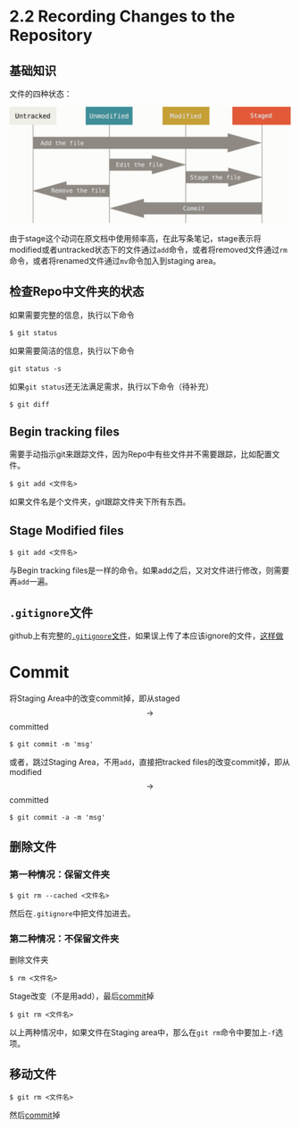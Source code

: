 # 2.2 Recording Changes to the Repository

## 基础知识

文件的四种状态：

![image-20190819140338826](assets/section2/image-20190819140338826.png)

由于stage这个动词在原文档中使用频率高，在此写条笔记，stage表示将modified或者untracked状态下的文件通过`add`命令，或者将removed文件通过`rm`命令，或者将renamed文件通过`mv`命令加入到staging area。

## 检查Repo中文件夹的状态

如果需要完整的信息，执行以下命令

```
$ git status
```

如果需要简洁的信息，执行以下命令

```
git status -s
```

如果`git status`还无法满足需求，执行以下命令（待补充）

```
$ git diff
```

## Begin tracking files

需要手动指示git来跟踪文件，因为Repo中有些文件并不需要跟踪，比如配置文件。

```
$ git add <文件名>
```

如果文件名是个文件夹，git跟踪文件夹下所有东西。

## Stage Modified files

```
$ git add <文件名>
```

与Begin tracking files是一样的命令。如果add之后，又对文件进行修改，则需要再`add`一遍。

## `.gitignore`文件

github上有完整的[`.gitignore`文件](https://github.com/github/gitignore)，如果误上传了本应该ignore的文件，[这样做](https://stackoverflow.com/questions/7527982/applying-gitignore-to-committed-files)

# Commit

将Staging Area中的改变commit掉，即从staged$$\rightarrow$$committed

```
$ git commit -m 'msg'
```

或者，跳过Staging Area，不用`add`，直接把tracked files的改变commit掉，即从modified$$\rightarrow$$committed

```
$ git commit -a -m 'msg'
```

## 删除文件

### 第一种情况：保留文件夹

```
$ git rm --cached <文件名>
```

然后在`.gitignore`中把文件加进去。

### 第二种情况：不保留文件夹

删除文件夹

```
$ rm <文件名>
```

Stage改变（不是用add），最后[commit](#Commit)掉

```console
$ git rm <文件名>
```

以上两种情况中，如果文件在Staging area中，那么在`git rm`命令中要加上`-f`选项。

## 移动文件

```
$ git rm <文件名>
```

然后[commit](#Commit)掉
